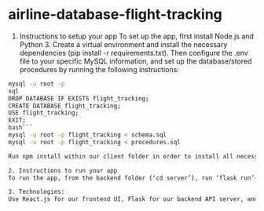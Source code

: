 # airline-database-flight-tracking

1. Instructions to setup your app
To set up the app, first install Node.js and Python 3. Create a virtual environment and install the necessary dependencies (pip install -r requirements.txt). Then configure the .env file to your specific MySQL information, and set up the database/stored procedures by running the following instructions:


```bash
mysql -u root -p
sql
DROP DATABASE IF EXISTS flight_tracking;
CREATE DATABASE flight_tracking;
USE flight_tracking;
EXIT;
bash```
mysql -u root -p flight_tracking < schema.sql
mysql -u root -p flight_tracking < procedures.sql

Run npm install within our client folder in order to install all necessary dependencies.

2. Instructions to run your app
To run the app, from the backend folder (‘cd server’), run ‘flask run’–a flask API server will be started on localhost:5002. Then run the app using python app.py. From the client folder (‘cd client’), run ‘npm start’, which will start up React on localhost:3000.

3. Technologies:
Use React.js for our frontend UI, Flask for our backend API server, and MySQL as our relational database. Flask helped handle interacting with the database and routing requests. By creating forms and views using React, I incorporated each stored procedure into the frontend.

